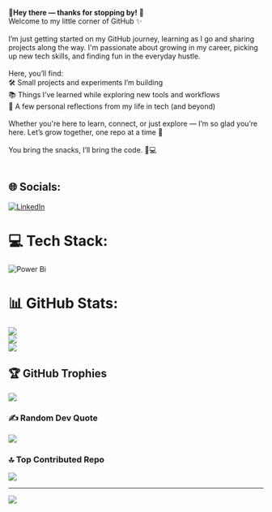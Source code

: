 🌸**Hey there — thanks for stopping by!** 👋<br>Welcome to my little corner of GitHub ✨<br><br>I’m just getting started on my GitHub journey, learning as I go and sharing projects along the way. I'm passionate about growing in my career, picking up new tech skills, and finding fun in the everyday hustle.<br><br>Here, you’ll find:<br>🛠️ Small projects and experiments I’m building<br>📚 Things I’ve learned while exploring new tools and workflows<br>🌱 A few personal reflections from my life in tech (and beyond)<br><br>Whether you're here to learn, connect, or just explore — I’m so glad you’re here. Let’s grow together, one repo at a time 🌿<br><br>You bring the snacks, I’ll bring the code. 🍪💻<br><br>


## 🌐 Socials:
[![LinkedIn](https://img.shields.io/badge/LinkedIn-%230077B5.svg?logo=linkedin&logoColor=white)](https://linkedin.com/in/averighosh) 

# 💻 Tech Stack:
![Power Bi](https://img.shields.io/badge/power_bi-F2C811?style=for-the-badge&logo=powerbi&logoColor=black)
# 📊 GitHub Stats:
![](https://github-readme-stats.vercel.app/api?username=codewithaveri&theme=ambient_gradient&hide_border=false&include_all_commits=false&count_private=false)<br/>
![](https://nirzak-streak-stats.vercel.app/?user=codewithaveri&theme=ambient_gradient&hide_border=false)<br/>
![](https://github-readme-stats.vercel.app/api/top-langs/?username=codewithaveri&theme=ambient_gradient&hide_border=false&include_all_commits=false&count_private=false&layout=compact)

## 🏆 GitHub Trophies
![](https://github-profile-trophy.vercel.app/?username=codewithaveri&theme=ambient_gradient&no-frame=false&no-bg=false&margin-w=4)

### ✍️ Random Dev Quote
![](https://quotes-github-readme.vercel.app/api?type=horizontal&theme=tokyonight)

### 🔝 Top Contributed Repo
![](https://github-contributor-stats.vercel.app/api?username=codewithaveri&limit=5&theme=dark&combine_all_yearly_contributions=true)

---
[![](https://visitcount.itsvg.in/api?id=codewithaveri&icon=7&color=11)](https://visitcount.itsvg.in)

<!-- Proudly created with GPRM ( https://gprm.itsvg.in ) -->
